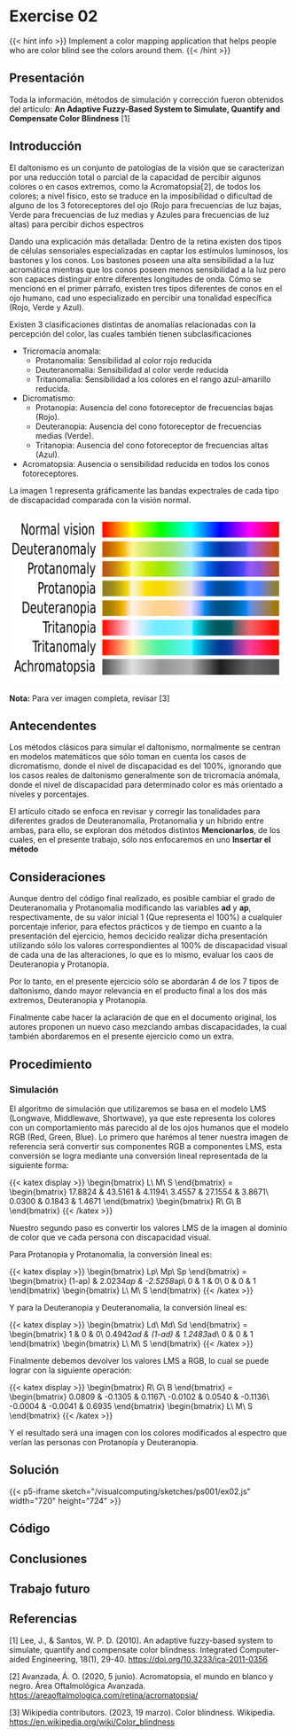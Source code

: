 # Exercise 02
{{< hint info >}}
Implement a color mapping application that helps people who are color blind see the colors around them.
{{< /hint >}}

## Presentación

Toda la información, métodos de simulación y corrección fueron obtenidos del artículo: **An Adaptive Fuzzy-Based System to Simulate, Quantify and Compensate Color Blindness** [1]

## Introducción

El daltonismo es un conjunto de patologías de la visión que se caracterizan por una reducción total o parcial de la capacidad de percibir algunos colores o en casos extremos, como la Acromatopsia[2], de todos los colores; a nivel físico, esto se traduce en la imposibilidad o dificultad de alguno de los 3 fotoreceptores del ojo (Rojo para frecuencias de luz bajas, Verde para frecuencias de luz medias y Azules para frecuencias de luz altas) para percibir dichos espectros

Dando una explicación más detallada: Dentro de la retina existen dos tipos de células sensoriales especializadas en captar los estímulos luminosos, los bastones y los conos. Los bastones poseen una alta sensibilidad a la luz acromática mientras que los conos poseen menos sensibilidad a la luz pero son capaces distinguir entre diferentes longitudes de onda. Cómo se mencionó en el primer párrafo, existen tres tipos diferentes de conos en el ojo humano, cad uno especializado en percibir una tonalidad específica (Rojo, Verde y Azul).

Existen 3 clasificaciones distintas de anomalías relacionadas con la percepción del color, las cuales también tienen subclasificaciones
- Tricromacía anomala:
    * Protanomalia: Sensibilidad al color rojo reducida
    * Deuteranomalia: Sensibilidad al color verde reducida
    * Tritanomalia: Sensibilidad a los colores en el rango azul-amarillo reducida.
- Dicromatismo: 
    * Protanopia: Ausencia del cono fotoreceptor de frecuencias bajas (Rojo).
    * Deuteranopia: Ausencia del cono fotoreceptor de frecuencias medias (Verde).
    * Tritanopia: Ausencia del cono fotoreceptor de frecuencias altas (Azul).
- Acromatopsia: Ausencia o sensibilidad reducida en todos los conos fotoreceptores.

La imagen 1 representa gráficamente las bandas expectrales de cada tipo de discapacidad comparada con la visión normal.

![Texto alternativo de la imagen](./content_resources/Color_blindness.svg.png)

**Nota:** Para ver imagen completa, revisar [3]

## Antecendentes

Los métodos clásicos para simular el daltonismo, normalmente se centran en modelos matemáticos que sólo toman en cuenta los casos de dicromatismo, donde el nivel de discapacidad es del 100%, ignorando que los casos reales de daltonismo generalmente son de tricromacía anómala, donde el nivel de discapacidad para determinado color es más orientado a niveles y porcentajes.

El artículo citado se enfoca en revisar y corregir las tonalidades para diferentes grados de Deuteranomalia, Protanomalia y un híbrido entre ambas, para ello, se exploran dos métodos distintos **Mencionarlos**, de los cuales, en el presente trabajo, sólo nos enfocaremos en uno **Insertar el método**

## Consideraciones

Aunque dentro del código final realizado, es posible cambiar el grado de Deuteranomalia y Protanomalia modificando las variables **ad** y **ap**, respectivamente, de su valor inicial 1 (Que representa el 100%) a cualquier porcentaje inferior, para efectos prácticos y de tiempo en cuanto a la presentación del ejercicio, hemos decicido realizar dicha presentación utilizando sólo los valores correspondientes al 100% de discapacidad visual de cada una de las alteraciones, lo que es lo mismo, evaluar los caos de Deuteranopia y Protanopia.

Por lo tanto, en el presente ejercicio sólo se abordarán 4 de los 7 tipos de daltonismo, dando mayor relevancia en el producto final a los dos más extremos, Deuteranopia y Protanopia.

Finalmente cabe hacer la aclaración de que en el documento original, los autores proponen un nuevo caso mezclando ambas discapacidades, la cual también abordaremos en el presente ejercicio como un extra.

## Procedimiento

### Simulación

El algoritmo de simulación que utilizaremos se basa en el modelo LMS (Longwave, Middlewave, Shortwave), ya que este representa los colores con un comportamiento más parecido al de los ojos humanos que el modelo RGB (Red, Green, Blue). Lo primero que harémos al tener nuestra imagen de referencia será convertir sus componentes RGB a componentes LMS, esta conversión se logra mediante una conversión lineal representada de la siguiente forma:

{{< katex display >}} 
\begin{bmatrix} L\\ M\\ S \end{bmatrix} = \begin{bmatrix} 17.8824 & 43.5161 & 4.1194\\ 3.4557 & 27.1554 & 3.8671\\ 0.0300 & 0.1843 & 1.4671 \end{bmatrix} \begin{bmatrix} R\\ G\\ B \end{bmatrix}
{{< /katex >}}

Nuestro segundo paso es convertir los valores LMS de la imagen al dominio de color que ve cada persona con discapacidad visual.

Para Protanopia y Protanomalia, la conversión lineal es:

{{< katex display >}} 
\begin{bmatrix} Lp\\ Mp\\ Sp \end{bmatrix} = \begin{bmatrix} (1-ap) & 2.0234*ap & -2.5258*ap\\ 0 & 1 & 0\\ 0 & 0 & 1 \end{bmatrix} \begin{bmatrix} L\\ M\\ S \end{bmatrix}
{{< /katex >}}

Y para la Deuteranopia y Deuteranomalia, la conversión lineal es:

{{< katex display >}} 
\begin{bmatrix} Ld\\ Md\\ Sd \end{bmatrix} = \begin{bmatrix} 1 & 0 & 0\\ 0.4942*ad & (1-ad) & 1.2483*ad\\ 0 & 0 & 1 \end{bmatrix} \begin{bmatrix} L\\ M\\ S \end{bmatrix}
{{< /katex >}}

Finalmente debemos devolver los valores LMS a RGB, lo cual se puede lograr con la siguiente operación:

{{< katex display >}} 
\begin{bmatrix} R\\ G\\ B \end{bmatrix} = \begin{bmatrix} 0.0809 & -0.1305 & 0.1167\\ -0.0102 & 0.0540 & -0.1136\\ -0.0004 & -0.0041 & 0.6935 \end{bmatrix} \begin{bmatrix} L\\ M\\ S \end{bmatrix}
{{< /katex >}}

Y el resultado será una imagen con los colores modificados al espectro que verían las personas con Protanopía y Deuteranopia.

## Solución

{{< p5-iframe sketch="/visualcomputing/sketches/ps001/ex02.js" width="720" height="724" >}}

## Código

## Conclusiones

## Trabajo futuro   

## Referencias
[1] Lee, J., & Santos, W. P. D. (2010). An adaptive fuzzy-based system to simulate, quantify and compensate color blindness. Integrated Computer-aided Engineering, 18(1), 29-40. https://doi.org/10.3233/ica-2011-0356

[2] Avanzada, Á. O. (2020, 5 junio). Acromatopsia, el mundo en blanco y negro. Área Oftalmológica Avanzada. https://areaoftalmologica.com/retina/acromatopsia/

[3] Wikipedia contributors. (2023, 19 marzo). Color blindness. Wikipedia. https://en.wikipedia.org/wiki/Color_blindness